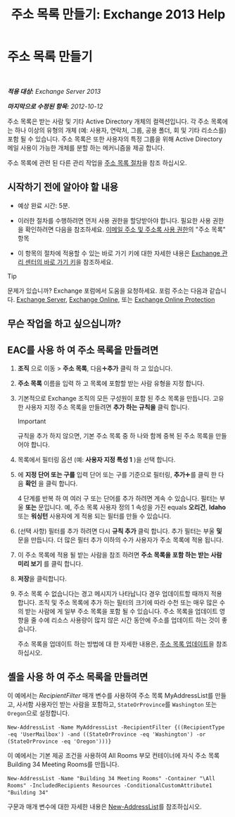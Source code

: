 ﻿---
title: '주소 목록 만들기: Exchange 2013 Help'
TOCTitle: 주소 목록 만들기
ms:assetid: e86ba1b7-c41c-4050-bc29-13996cf53c59
ms:mtpsurl: https://technet.microsoft.com/ko-kr/library/Bb125036(v=EXCHG.150)
ms:contentKeyID: 50484449
ms.date: 05/22/2018
mtps_version: v=EXCHG.150
f1_keywords:
- Microsoft.Exchange.Management.SnapIn.Esm.OrganizationConfiguration.Mailbox.NewAddressListWizardForm.AddressListIntroductionPage
ms.translationtype: MT
---

# 주소 목록 만들기

 

_**적용 대상:** Exchange Server 2013_

_**마지막으로 수정된 항목:** 2012-10-12_

주소 목록은 받는 사람 및 기타 Active Directory 개체의 컬렉션입니다. 각 주소 목록에는 하나 이상의 유형의 개체 (예: 사용자, 연락처, 그룹, 공용 폴더, 회 및 기타 리소스를) 포함 될 수 있습니다. 주소 목록은 또한 사용자의 특정 그룹을 위해 Active Directory 메일 사용이 가능한 개체를 분할 하는 메커니즘을 제공 합니다.

주소 목록에 관련 된 다른 관리 작업을 [주소 목록 절차](address-list-procedures-exchange-2013-help.md)을 참조 하십시오.

## 시작하기 전에 알아야 할 내용

  - 예상 완료 시간: 5분.

  - 이러한 절차를 수행하려면 먼저 사용 권한을 할당받아야 합니다. 필요한 사용 권한을 확인하려면 다음을 참조하세요. [이메일 주소 및 주소록 사용 권한](email-address-and-address-book-permissions-exchange-2013-help.md)의 "주소 목록" 항목

  - 이 항목의 절차에 적용할 수 있는 바로 가기 키에 대한 자세한 내용은 [Exchange 관리 센터의 바로 가기 키](keyboard-shortcuts-in-the-exchange-admin-center-exchange-online-protection-help.md)을 참조하세요.


> [!TIP]
> 문제가 있습니까? Exchange 포럼에서 도움을 요청하세요. 포럼 주소는 다음과 같습니다. <A href="https://go.microsoft.com/fwlink/p/?linkid=60612">Exchange Server</A>, <A href="https://go.microsoft.com/fwlink/p/?linkid=267542">Exchange Online</A>, 또는 <A href="https://go.microsoft.com/fwlink/p/?linkid=285351">Exchange Online Protection</A>



## 무슨 작업을 하고 싶으십니까?

## EAC를 사용 하 여 주소 목록을 만들려면

1.  **조직** 으로 이동 \> **주소 목록**, 다음![아이콘 추가](images/JJ218640.c1e75329-d6d7-4073-a27d-498590bbb558(EXCHG.150).gif "아이콘 추가")**추가** 클릭 하 고 있습니다.

2.  **주소 목록** 이름을 입력 하 고 목록에 포함할 받는 사람 유형을 지정 합니다.

3.  기본적으로 Exchange 조직의 모든 구성원이 포함 된 주소 목록을 만듭니다. 고유한 사용자 지정 주소 목록을 만들려면 **추가 하는 규칙을** 클릭 합니다.
    

    > [!IMPORTANT]
    > 규칙을 추가 하지 않으면, 기본 주소 목록 중 하 나와 함께 중복 된 주소 목록을 만들어야 합니다.



4.  목록에서 필터링 옵션 (예: **사용자 지정 특성 1** )을 선택 합니다.

5.  에 **지정 단어 또는 구를** 입력 단어 또는 구를 기준으로 필터링, **추가**![아이콘 추가](images/JJ218640.c1e75329-d6d7-4073-a27d-498590bbb558(EXCHG.150).gif "아이콘 추가")를 클릭 한 다음 **확인** 을 클릭 합니다.
    
    4 단계를 반복 하 여 여러 구 또는 단어를 추가 하려면 계속 수 있습니다. 필터는 부울 **또는** 문입니다. 예, 주소 목록 사용자 정의 1 속성을 가진 equals **오리건**, **Idaho** 또는 **워싱턴** 사용자에 게 적용 되는 필터를 만들 수 있습니다.

6.  (선택 사항) 필터를 추가 하려면 다시 **규칙 추가** 클릭 합니다. 추가 필터는 부울 **및** 문을 만듭니다. 더 많은 필터 추가 이하의 수가 사용자가 주소 목록에 적용 됩니다.

7.  이 주소 목록에 적용 될 받는 사람을 참조 하려면 **주소 목록을 포함 하는 받는 사람 미리 보기** 를 클릭 합니다.

8.  **저장**을 클릭합니다.

9.  주소 목록 수 없습니다는 경고 메시지가 나타납니다 경우 업데이트할 때까지 적용 합니다. 조직 및 주소 목록에 추가 하는 필터의 크기에 따라 수천 또는 매우 많은 수의 받는 사람에 게 일부 주소 목록을 포함 될 수 있습니다. 주소 목록을 업데이트 영향을 줄 수에 리소스 사용량이 많지 않은 시간 동안에 주소를 업데이트 하는 것이 좋습니다.
    
    주소 목록을 업데이트 하는 방법에 대 한 자세한 내용은, [주소 목록 업데이트](update-an-address-list-exchange-2013-help.md)을 참조 하십시오.

## 셸을 사용 하 여 주소 목록을 만들려면

이 예에서는 *RecipientFilter* 매개 변수를 사용하여 주소 목록 MyAddressList를 만들고, 사서함 사용자인 받는 사람을 포함하고, `StateOrProvince`를 `Washington` 또는 `Oregon`으로 설정합니다.

    New-AddressList -Name MyAddressList -RecipientFilter {((RecipientType -eq 'UserMailbox') -and ((StateOrProvince -eq 'Washington') -or (StateOrProvince -eq 'Oregon')))}

이 예에서는 기본 제공 조건을 사용하여 All Rooms 부모 컨테이너에 자식 주소 목록 Building 34 Meeting Rooms를 만듭니다.

    New-AddressList -Name "Building 34 Meeting Rooms" -Container "\All Rooms" -IncludedRecipients Resources -ConditionalCustomAttribute1 "Building 34"

구문과 매개 변수에 대한 자세한 내용은 [New-AddressList](https://technet.microsoft.com/ko-kr/library/aa996912\(v=exchg.150\))를 참조하십시오.

